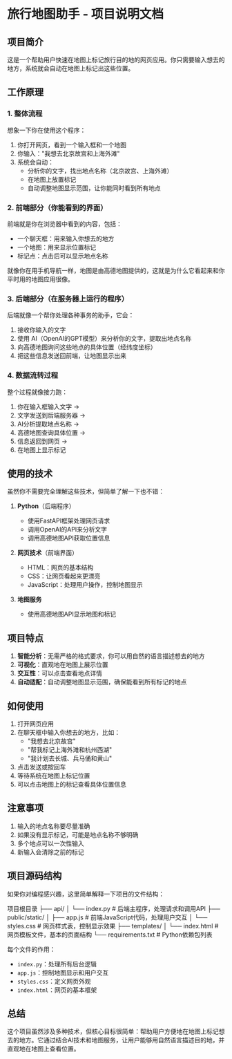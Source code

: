 # 旅行地图助手 - 项目说明文档

## 项目简介

这是一个帮助用户快速在地图上标记旅行目的地的网页应用。你只需要输入想去的地方，系统就会自动在地图上标记出这些位置。

## 工作原理

### 1. 整体流程
想象一下你在使用这个程序：
1. 你打开网页，看到一个输入框和一个地图
2. 你输入："我想去北京故宫和上海外滩"
3. 系统会自动：
   - 分析你的文字，找出地点名称（北京故宫、上海外滩）
   - 在地图上放置标记
   - 自动调整地图显示范围，让你能同时看到所有地点

### 2. 前端部分（你能看到的界面）
前端就是你在浏览器中看到的内容，包括：
- 一个聊天框：用来输入你想去的地方
- 一个地图：用来显示位置标记
- 标记点：点击后可以显示地点名称

就像你在用手机导航一样，地图是由高德地图提供的，这就是为什么它看起来和你平时用的地图应用很像。

### 3. 后端部分（在服务器上运行的程序）
后端就像一个帮你处理各种事务的助手，它会：
1. 接收你输入的文字
2. 使用 AI（OpenAI的GPT模型）来分析你的文字，提取出地点名称
3. 向高德地图询问这些地点的具体位置（经纬度坐标）
4. 把这些信息发送回前端，让地图显示出来

### 4. 数据流转过程
整个过程就像接力跑：
1. 你在输入框输入文字 →
2. 文字发送到后端服务器 →
3. AI分析提取地点名称 →
4. 高德地图查询具体位置 →
5. 信息返回到网页 →
6. 在地图上显示标记

## 使用的技术

虽然你不需要完全理解这些技术，但简单了解一下也不错：

1. **Python**（后端程序）
   - 使用FastAPI框架处理网页请求
   - 调用OpenAI的API来分析文字
   - 调用高德地图API获取位置信息

2. **网页技术**（前端界面）
   - HTML：网页的基本结构
   - CSS：让网页看起来更漂亮
   - JavaScript：处理用户操作，控制地图显示

3. **地图服务**
   - 使用高德地图API显示地图和标记

## 项目特点

1. **智能分析**：无需严格的格式要求，你可以用自然的语言描述想去的地方
2. **可视化**：直观地在地图上展示位置
3. **交互性**：可以点击查看地点详情
4. **自动适配**：自动调整地图显示范围，确保能看到所有标记的地点

## 如何使用

1. 打开网页应用
2. 在聊天框中输入你想去的地方，比如：
   - "我想去北京故宫"
   - "帮我标记上海外滩和杭州西湖"
   - "我计划去长城、兵马俑和黄山"
3. 点击发送或按回车
4. 等待系统在地图上标记位置
5. 可以点击地图上的标记查看具体位置信息

## 注意事项

1. 输入的地点名称要尽量准确
2. 如果没有显示标记，可能是地点名称不够明确
3. 多个地点可以一次性输入
4. 新输入会清除之前的标记

## 项目源码结构

如果你对编程感兴趣，这里简单解释一下项目的文件结构：

项目根目录 ├── api/ │ └── index.py # 后端主程序，处理请求和调用API ├── public/static/ │ ├── app.js # 前端JavaScript代码，处理用户交互 │ └── styles.css # 网页样式表，控制显示效果 ├── templates/ │ └── index.html # 网页模板文件，基本的页面结构 └── requirements.txt # Python依赖包列表


每个文件的作用：
- `index.py`：处理所有后台逻辑
- `app.js`：控制地图显示和用户交互
- `styles.css`：定义网页外观
- `index.html`：网页的基本框架

## 总结

这个项目虽然涉及多种技术，但核心目标很简单：帮助用户方便地在地图上标记想去的地方。它通过结合AI技术和地图服务，让用户能够用自然语言描述目的地，并直观地在地图上查看位置。
